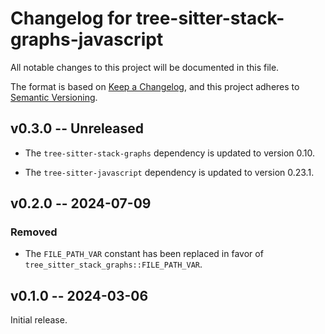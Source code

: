 # Changelog for tree-sitter-stack-graphs-javascript

All notable changes to this project will be documented in this file.

The format is based on [Keep a Changelog](https://keepachangelog.com/en/1.0.0/),
and this project adheres to [Semantic Versioning](https://semver.org/spec/v2.0.0.html).

## v0.3.0 -- Unreleased

- The `tree-sitter-stack-graphs` dependency is updated to version 0.10.

- The `tree-sitter-javascript` dependency is updated to version 0.23.1.

## v0.2.0 -- 2024-07-09

### Removed

- The `FILE_PATH_VAR` constant has been replaced in favor of `tree_sitter_stack_graphs::FILE_PATH_VAR`.

## v0.1.0 -- 2024-03-06

Initial release.
